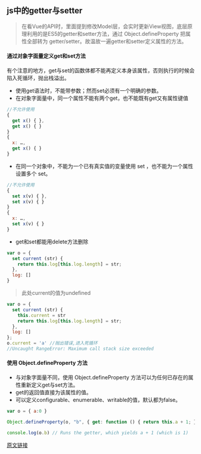 ## js中的getter与setter

> 在看Vue的API时，里面提到修改Model层，会实时更新View视图，底层原理利用的是ES5的getter和setter方法，通过 Object.defineProperty 把属性全部转为 getter/setter。故温故一遍getter和setter定义属性的方法。

#### 通过对象字面量定义get和set方法

有个注意的地方，get与set的函数体都不能再定义本身该属性，否则执行的时候会陷入死循环，抛出栈溢出。

- 使用get语法时，不能带参数；然而set必须有一个明确的参数。
- 在对象字面量中，同一个属性不能有两个get，也不能既有get又有属性键值

```javascript
//不允许使用
{ 
  get x() { },
  get x() { }
} 
{ 
  x: …,
  get x() { }
}
```

- 在同一个对象中，不能为一个已有真实值的变量使用 set ，也不能为一个属性设置多个 set。

```javascript
//不允许使用
{ 
  set x(v) { }, 
  set x(v) { } 
} 
{ 
  x: …, 
  set x(v) { } 
}
```

- get和set都能用delete方法删除

```javascript
var o = {
  set current (str) {
    return this.log[this.log.length] = str;
  },
  log: []
}
```
> 此处current的值为undefined

```javascript
var o = {
  set current (str) {
    this.current = str 
    return this.log[this.log.length] = str;
  },
  log: []
};
o.current = 'a' //抛出错误,进入死循环
//Uncaught RangeError: Maximum call stack size exceeded
```

#### 使用 Object.defineProperty 方法
- 与对象字面量不同，使用 Object.defineProperty 方法可以为任何已存在的属性重新定义get与set方法。
- get的返回值直接为该属性的值。
- 可以定义configurable、enumerable、writable的值，默认都为false。

```javascript
var o = { a:0 }

Object.defineProperty(o, "b", { get: function () { return this.a + 1; } });

console.log(o.b) // Runs the getter, which yields a + 1 (which is 1)
```

[原文链接](http://blog.csdn.net/wkyseo/article/details/53996012)
